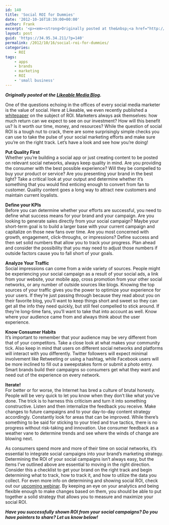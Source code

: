 ```yaml
---
id: 140
title: 'Social ROI for Dummies'
date: '2012-10-16T18:39:00+00:00'
author: Frank
excerpt: '<p><em><strong>Originally posted at the&nbsp;<a href="http://www.likeable.com/blog/2012/10/social-roi-for-dummies/">Likeable Media Blog</a>.</strong></em></p><p>One of the questions echoing in the offices of every social media marketer is the value of social. Here at Likeable, we even recently published a&nbsp;<a href="http://likeableroi.com/">whitepaper</a>&nbsp;on the subject of ROI. Marketers always ask themselves: how much return can we expect to see on our investment? How will this benefit us? Is it worth our time, money, and resources? While the question of social ROI is a tough nut to crack, there are some surprisingly simple checks you can use to take the pulse of your social marketing efforts and make sure you’re on the right track. Let’s have a look and see how you’re doing!</p>'
layout: post
guid: 'https://34.95.34.211/?p=140'
permalink: /2012/10/16/social-roi-for-dummies/
categories:
    - ROI
tags:
    - apps
    - brands
    - marketing
    - ROI
    - 'small business'
---
```


<span style="font-size:12px"></span>***Originally posted at the [Likeable Media Blog](http://www.likeable.com/blog/2012/10/social-roi-for-dummies/).***

One of the questions echoing in the offices of every social media marketer is the value of social. Here at Likeable, we even recently published a [whitepaper](http://likeableroi.com/) on the subject of ROI. Marketers always ask themselves: how much return can we expect to see on our investment? How will this benefit us? Is it worth our time, money, and resources? While the question of social ROI is a tough nut to crack, there are some surprisingly simple checks you can use to take the pulse of your social marketing efforts and make sure you’re on the right track. Let’s have a look and see how you’re doing!

**Put Quality First**  
Whether you’re building a social app or just creating content to be posted on relevant social networks, always keep quality in mind. Are you providing the consumer with the best possible experience? Will they be compelled to buy your product or service? Are you presenting your brand in the best light? Take a critical look at your output and determine whether it’s something that you would find enticing enough to convert from fan to customer. Quality content goes a long way to attract new customers and maintain current loyalists.

**Define your KPIs**  
Before you can determine whether your efforts are successful, you need to define what success means for your brand and your campaign. Are you looking to generate sales directly from your social campaign? Maybe your short-term goal is to build a larger base with your current campaign and capitalize on those new fans over time. Are you most concerned with growth, engagement, click-throughs, or impressions? Define success and then set solid numbers that allow you to track your progress. Plan ahead and consider the possibility that you may need to adjust those numbers if outside factors cause you to fall short of your goals.

**Analyze Your Traffic**  
Social impressions can come from a wide variety of sources. People might be experiencing your social campaign as a result of your social ads, a link from your website, your mobile app, cross promotion from your other social networks, or any number of outside sources like blogs. Knowing the top sources of your traffic gives you the power to optimize your experience for your users. If they’re just passing through because they read about you on their favorite blog, you’ll want to keep things short and sweet so they can get all the info they need quickly, but still feel compelled to stick around. If they’re long-time fans, you’ll want to take that into account as well. Know where your audience came from and always think about the user experience.

**Know Consumer Habits**  
It’s important to remember that your audience may be very different from that of your competitors. Take a close look at what makes your community tick. Also keep in mind that users on different social networks and platforms will interact with you differently. Twitter followers will expect minimal involvement like Retweeting or using a hashtag, while Facebook users will be more inclined to fill out a sweepstakes form or submit a photo entry. Smart brands build their campaigns so consumers get what they want and need out of the experience on every network.

**Iterate!**  
For better or for worse, the Internet has bred a culture of brutal honesty. People will be very quick to let you know when they don’t like what you’ve done. The trick is to harness this criticism and turn it into something constructive. Listen and then internalize the feedback you receive. Make changes to future campaigns and to your day-to-day content strategy accordingly. Constantly look for areas that can be improved. While there’s something to be said for sticking to your tried and true tactics, there is no progress without risk-taking and innovation. Use consumer feedback as a weather vane to determine trends and see where the winds of change are blowing next.

As consumers spend more and more of their time on social networks, it’s essential to integrate social campaigns into your brand’s marketing strategy. Determining the ROI of your social campaigns isn’t always easy, but the items I’ve outlined above are essential to moving in the right direction. Consider this a checklist to get your brand on the right track and begin determining what to track, how to track it, and how to utilize the data you collect. For even more info on determining and showing social ROI, check out our [upcoming webinar](https://www2.gotomeeting.com/register/763607738). By keeping an eye on your analytics and being flexible enough to make changes based on them, you should be able to put together a solid strategy that allows you to measure and maximize your social ROI.

***Have you successfully shown ROI from your social campaigns? Do you have pointers to share? Let us know below!***